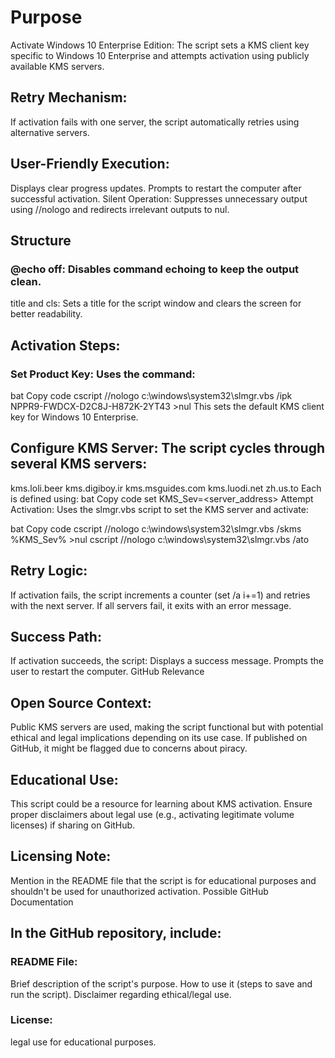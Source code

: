# Purpose
Activate Windows 10 Enterprise Edition: The script sets a KMS client key specific to Windows 10 Enterprise and attempts activation using publicly available KMS servers.

## Retry Mechanism: 
If activation fails with one server, the script automatically retries using alternative servers.

## User-Friendly Execution:
Displays clear progress updates.
Prompts to restart the computer after successful activation.
Silent Operation: Suppresses unnecessary output using //nologo and redirects irrelevant outputs to nul.

## Structure
### @echo off: Disables command echoing to keep the output clean.

title and cls: Sets a title for the script window and clears the screen for better readability.

## Activation Steps:
### Set Product Key: Uses the command:
bat
Copy code
cscript //nologo c:\windows\system32\slmgr.vbs /ipk NPPR9-FWDCX-D2C8J-H872K-2YT43 >nul
This sets the default KMS client key for Windows 10 Enterprise.

## Configure KMS Server: The script cycles through several KMS servers:
kms.loli.beer
kms.digiboy.ir
kms.msguides.com
kms.luodi.net
zh.us.to Each is defined using:
bat
Copy code
set KMS_Sev=<server_address>
Attempt Activation: Uses the slmgr.vbs script to set the KMS server and activate:

bat
Copy code
cscript //nologo c:\windows\system32\slmgr.vbs /skms %KMS_Sev% >nul
cscript //nologo c:\windows\system32\slmgr.vbs /ato

## Retry Logic:
If activation fails, the script increments a counter (set /a i+=1) and retries with the next server.
If all servers fail, it exits with an error message.

## Success Path:
If activation succeeds, the script:
Displays a success message.
Prompts the user to restart the computer.
GitHub Relevance

## Open Source Context:
Public KMS servers are used, making the script functional but with potential ethical and legal implications depending on its use case.
If published on GitHub, it might be flagged due to concerns about piracy.

## Educational Use:
This script could be a resource for learning about KMS activation.
Ensure proper disclaimers about legal use (e.g., activating legitimate volume licenses) if sharing on GitHub.

## Licensing Note:
Mention in the README file that the script is for educational purposes and shouldn't be used for unauthorized activation.
Possible GitHub Documentation

## In the GitHub repository, include:

### README File:
Brief description of the script's purpose.
How to use it (steps to save and run the script).
Disclaimer regarding ethical/legal use.

### License:
legal use for educational purposes.
